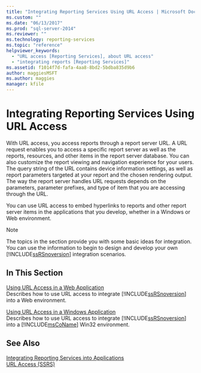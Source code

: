 ```yaml
---
title: "Integrating Reporting Services Using URL Access | Microsoft Docs"
ms.custom: ""
ms.date: "06/13/2017"
ms.prod: "sql-server-2014"
ms.reviewer: ""
ms.technology: reporting-services
ms.topic: "reference"
helpviewer_keywords: 
  - "URL access [Reporting Services], about URL access"
  - "integrating reports [Reporting Services]"
ms.assetid: f1014f7d-fafa-4aa8-8bd2-5bdba835d9b6
author: maggiesMSFT
ms.author: maggies
manager: kfile
---
```

# Integrating Reporting Services Using URL Access
  With URL access, you access reports through a report server URL. A URL request enables you to access a specific report server as well as the reports, resources, and other items in the report server database. You can also customize the report viewing and navigation experience for your users. The query string of the URL contains device information settings, as well as report parameters targeted at your report and the chosen rendering output. The way the report server handles URL requests depends on the parameters, parameter prefixes, and type of item that you are accessing through the URL.  
  
 You can use URL access to embed hyperlinks to reports and other report server items in the applications that you develop, whether in a Windows or Web environment.  
  
> [!NOTE]  
>  The topics in the section provide you with some basic ideas for integration. You can use the information to begin to design and develop your own [!INCLUDE[ssRSnoversion](../../includes/ssrsnoversion-md.md)] integration scenarios.  
  
## In This Section  
 [Using URL Access in a Web Application](integrating-reporting-services-using-url-access-web-application.md)  
 Describes how to use URL access to integrate [!INCLUDE[ssRSnoversion](../../includes/ssrsnoversion-md.md)] into a Web environment.  
  
 [Using URL Access in a Windows Application](integrating-reporting-services-using-url-access-windows-application.md)  
 Describes how to use URL access to integrate [!INCLUDE[ssRSnoversion](../../includes/ssrsnoversion-md.md)] into a [!INCLUDE[msCoName](../../includes/msconame-md.md)] Win32 environment.  
  
## See Also  
 [Integrating Reporting Services into Applications](../application-integration/integrating-reporting-services-into-applications.md)   
 [URL Access &#40;SSRS&#41;](../url-access-ssrs.md)  
  
  
